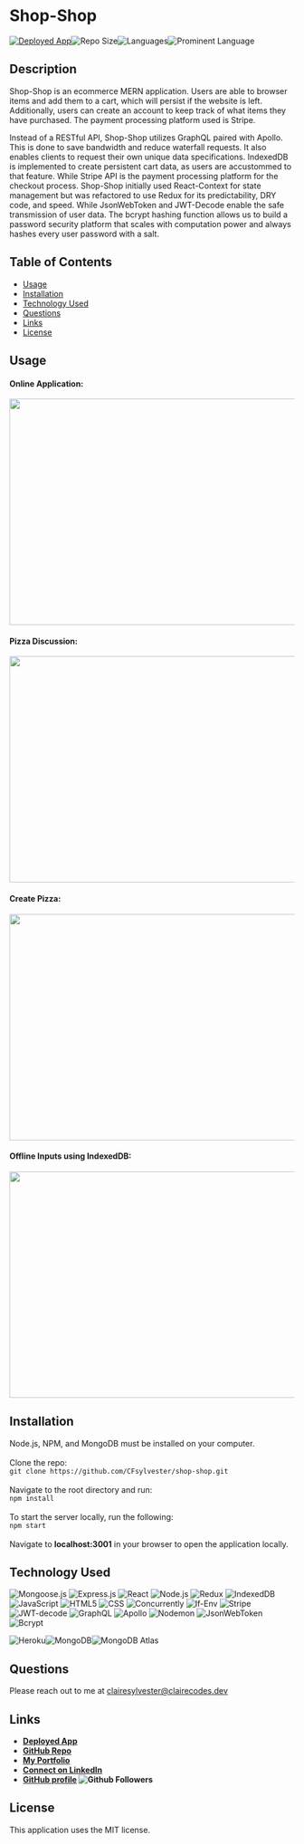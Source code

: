 # Shop-Shop

 <a href="https://sylvester-pizza-hunt.herokuapp.com/">![Deployed App](https://img.shields.io/badge/-Deployed-success?style=for-the-badge)</a>![Repo Size](https://img.shields.io/github/repo-size/CFsylvester/budget-tracker?color=inactive&style=for-the-badge)![Languages](https://img.shields.io/github/languages/count/CFsylvester/budget-tracker?color=inactive&style=for-the-badge)![Prominent Language](https://img.shields.io/github/languages/top/CFsylvester/budget-tracker?color=inactive&style=for-the-badge)

## Description
Shop-Shop is an ecommerce MERN application. Users are able to browser items and add them to a cart, which will persist if the website is left. Additionally, users can create an account to keep track of what items they have purchased. The payment processing platform used is Stripe.

Instead of a RESTful API, Shop-Shop utilizes GraphQL paired with Apollo. This is done to save bandwidth and reduce waterfall requests. It also enables clients to request their own unique data specifications. IndexedDB is implemented to create persistent cart data, as users are accustommed to that feature. While Stripe API is the payment processing platform for the checkout process. Shop-Shop initially used React-Context for state management but was refactored to use Redux for its predictability, DRY code, and speed. While JsonWebToken and JWT-Decode enable the safe transmission of user data. The bcrypt hashing function allows us to build a password security platform that scales with computation power and always hashes every user password with a salt. 

## Table of Contents
  - [Usage](#Usage)
  - [Installation](#installation)
  - [Technology Used](#technology-used)
  - [Questions](#questions)
  - [Links](#links)
  - [License](#license)
  
## Usage

#### Online Application:
<img src="./public/assets/images/homepage.png" height="400" width="600">

#### Pizza Discussion:
<img src="./public/assets/images/discussion.png" height="400" width="600">

#### Create Pizza:
<img src="./public/assets/images/add-pizza.png" height="400" width="600">

 #### Offline Inputs using IndexedDB:
<img src="./public/assets/images/indexeddb.png" height="400" width="600">

 
  
  ## Installation
  Node.js, NPM, and MongoDB must be installed on your computer. <br />
  <br />Clone the repo: <br />
      `git clone https://github.com/CFsylvester/shop-shop.git` <br />
  <br />Navigate to the root directory and run: <br />
      `npm install` <br />
  <br />To start the server locally, run the following: <br />
      `npm start` <br />
  <br />Navigate to <b>localhost:3001</b> in your browser to open the application locally.

  ## Technology Used
![Mongoose.js](https://img.shields.io/badge/-Mongoose-9cf?style=for-the-badge)
![Express.js](https://img.shields.io/badge/-Express-white?style=for-the-badge)
![React](https://img.shields.io/badge/-React-9cf?style=for-the-badge)
![Node.js](https://img.shields.io/badge/-Node.js-white?style=for-the-badge)
![Redux](https://img.shields.io/badge/-Redux-9cf?style=for-the-badge)
![IndexedDB](https://img.shields.io/badge/-indexedDB-white?style=for-the-badge)
![JavaScript](https://img.shields.io/badge/-Javascript-9cf?style=for-the-badge)
![HTML5](https://img.shields.io/badge/-HTML5-white?style=for-the-badge)
![CSS](https://img.shields.io/badge/-CSS-9cf?style=for-the-badge)
![Concurrently](https://img.shields.io/badge/-Concurrently-white?style=for-the-badge)
![If-Env](https://img.shields.io/badge/-If--Env-9cf?style=for-the-badge)
![Stripe](https://img.shields.io/badge/-Stripe-white?style=for-the-badge)
![JWT-decode](https://img.shields.io/badge/-JWT--Decode-9cf?style=for-the-badge)
![GraphQL](https://img.shields.io/badge/-GraphQL-white?style=for-the-badge) 
![Apollo](https://img.shields.io/badge/-Apollo-9cf?style=for-the-badge)
![Nodemon](https://img.shields.io/badge/-Nodemon-white?style=for-the-badge) 
![JsonWebToken](https://img.shields.io/badge/-JsonWebToken-9cf?style=for-the-badge)
![Bcrypt](https://img.shields.io/badge/-Bcrypt-white?style=for-the-badge)<br />
  
![Heroku](https://img.shields.io/badge/Deployed-Heroku-inactive?style=for-the-badge)![MongoDB](https://img.shields.io/badge/Database-MongoDb-inactive?style=for-the-badge)![MongoDB Atlas](https://img.shields.io/badge/Cloud%20Database-MongoDB%20Atlas-inactive?style=for-the-badge) 
  
  ## Questions
  Please reach out to me at [clairesylvester@clairecodes.dev](mailto:clairesylvester@clairecodes.dev?subject=[GitHub%shop-shop]%20Source%20Han%20Sans)

  ## Links
  - **[Deployed App](https://sylvester-pizza-hunt.herokuapp.com/)**
  - **[GitHub Repo](https://github.com/CFsylvester/shop-shop)**
  - **[My Portfolio](clairecodes.dev)**
  - **[Connect on LinkedIn](https://www.linkedin.com/in/claire-sylvester-386373143/)**
  - **[GitHub profile](https://github.com/CFsylvester)    ![Github Followers](https://img.shields.io/github/followers/CFsylvester?style=social)**

  ## License 
  This application uses the MIT license.  
